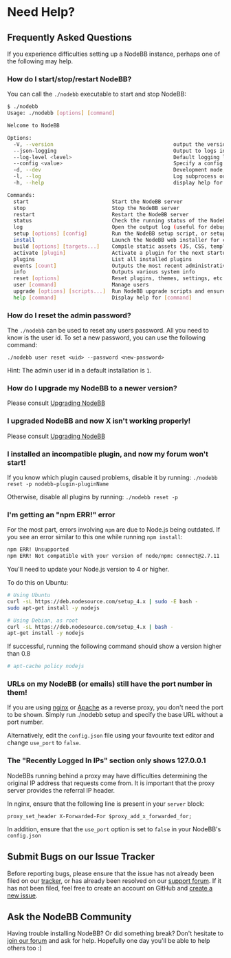Need Help?
==========

Frequently Asked Questions
--------------------------

If you experience difficulties setting up a NodeBB instance, perhaps one
of the following may help.

### How do I start/stop/restart NodeBB?

You can call the `./nodebb` executable to start and stop NodeBB:

``` bash
$ ./nodebb
Usage: ./nodebb [options] [command]

Welcome to NodeBB

Options:
  -V, --version                                       output the version number
  --json-logging                                      Output to logs in JSON format (default: false)
  --log-level <level>                                 Default logging level to use (default: "info")
  --config <value>                                    Specify a config file (default: "config.json")
  -d, --dev                                           Development mode, including verbose logging (default: false)
  -l, --log                                           Log subprocess output to console (default: false)
  -h, --help                                          display help for command

Commands:
  start                           Start the NodeBB server
  stop                            Stop the NodeBB server
  restart                         Restart the NodeBB server
  status                          Check the running status of the NodeBB server
  log                             Open the output log (useful for debugging)
  setup [options] [config]        Run the NodeBB setup script, or setup with an initial config
  install                         Launch the NodeBB web installer for configuration setup
  build [options] [targets...]    Compile static assets (JS, CSS, templates, languages)
  activate [plugin]               Activate a plugin for the next startup of NodeBB (nodebb-plugin- prefix is optional)
  plugins                         List all installed plugins
  events [count]                  Outputs the most recent administrative events recorded by NodeBB
  info                            Outputs various system info
  reset [options]                 Reset plugins, themes, settings, etc
  user [command]                  Manage users
  upgrade [options] [scripts...]  Run NodeBB upgrade scripts and ensure packages are up-to-date, or run a particular upgrade script
  help [command]                  Display help for [command]
```

### How do I reset the admin password?

The `./nodebb` can be used to reset any users password. All you need to know is the user id. To set a new password, you can use the following command:

```
./nodebb user reset <uid> --password <new-password>
```

Hint: The admin user id in a default installation is `1`. 

### How do I upgrade my NodeBB to a newer version?

Please consult [Upgrading NodeBB](./configuring/upgrade.md)

### I upgraded NodeBB and now X isn't working properly!

Please consult [Upgrading NodeBB](./configuring/upgrade.md)

### I installed an incompatible plugin, and now my forum won't start!

If you know which plugin caused problems, disable it by running:
`./nodebb reset -p nodebb-plugin-pluginName`

Otherwise, disable all plugins by running: `./nodebb reset -p`

### I'm getting an "npm ERR!" error

For the most part, errors involving `npm` are due to Node.js being
outdated. If you see an error similar to this one while running
`npm install`:

``` bash
npm ERR! Unsupported
npm ERR! Not compatible with your version of node/npm: connect@2.7.11
```

You'll need to update your Node.js version to 4 or higher.

To do this on Ubuntu:

``` bash
# Using Ubuntu
curl -sL https://deb.nodesource.com/setup_4.x | sudo -E bash -
sudo apt-get install -y nodejs

# Using Debian, as root
curl -sL https://deb.nodesource.com/setup_4.x | bash -
apt-get install -y nodejs
```

If successful, running the following command should show a version
higher than 0.8

``` bash
# apt-cache policy nodejs
```

### URLs on my NodeBB (or emails) still have the port number in them!

If you are using [nginx](./configuring/proxies/nginx.md) or
[Apache](./configuring/proxies/apache.md) as a reverse proxy, you
don't need the port to be shown. Simply run ./nodebb setup and specify
the base URL without a port number.

Alternatively, edit the `config.json` file using your favourite text
editor and change `use_port` to `false`.

### The "Recently Logged In IPs" section only shows 127.0.0.1

NodeBBs running behind a proxy may have difficulties determining the
original IP address that requests come from. It is important that the
proxy server provides the referral IP header.

In nginx, ensure that the following line is present in your `server`
block:

``` nginx
proxy_set_header X-Forwarded-For $proxy_add_x_forwarded_for;
```

In addition, ensure that the `use_port` option is set to `false` in your
NodeBB's `config.json`

Submit Bugs on our Issue Tracker
--------------------------------

Before reporting bugs, please ensure that the issue has not already been
filed on our
[tracker](https://github.com/NodeBB/NodeBB/issues?state=closed), or has
already been resolved on our [support
forum](http://community.nodebb.org/category/6/bug-reports). If it has
not been filed, feel free to create an account on GitHub and [create a
new issue](https://github.com/NodeBB/NodeBB/issues).

Ask the NodeBB Community
------------------------

Having trouble installing NodeBB? Or did something break? Don't hesitate
to [join our forum](https://community.nodebb.org/register) and ask for help.
Hopefully one day you'll be able to help others too :)
